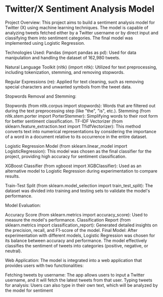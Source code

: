 # Twitter/X Sentiment Analysis Model
Project Overview:
This project aims to build a sentiment analysis model for Twitter (X) using machine learning techniques. The model is capable of analyzing tweets fetched either by a Twitter username or by direct input and classifying them into sentiment categories. The final model was implemented using Logistic Regression.

Technologies Used:
Pandas (import pandas as pd):
Used for data manipulation and handling the dataset of 162,980 tweets.

Natural Language Toolkit (nltk) (import nltk):
Utilized for text preprocessing, including tokenization, stemming, and removing stopwords.

Regular Expressions (re):
Applied for text cleaning, such as removing special characters and unwanted symbols from the tweet data.

Stopwords Removal and Stemming:

Stopwords (from nltk.corpus import stopwords): Words that are filtered out during the text preprocessing step (like "the", "is", etc.).
Stemming (from nltk.stem.porter import PorterStemmer): Simplifying words to their root form for better sentiment classification.
TF-IDF Vectorizer (from sklearn.feature_extraction.text import TfidfVectorizer):
This method converts text into numerical representations by considering the importance of a word in a document relative to its occurrence in the entire dataset.

Logistic Regression Model (from sklearn.linear_model import LogisticRegression):
This model was chosen as the final classifier for the project, providing high accuracy for sentiment classification.

XGBoost Classifier (from xgboost import XGBClassifier):
Used as an alternative model to Logistic Regression during experimentation to compare results.

Train-Test Split (from sklearn.model_selection import train_test_split):
The dataset was divided into training and testing sets to validate the model's performance.

Model Evaluation:

Accuracy Score (from sklearn.metrics import accuracy_score): Used to measure the model's performance.
Classification Report (from sklearn.metrics import classification_report): Generated detailed insights on the precision, recall, and F1-score of the model.
Final Model:
After experimentation with different models, Logistic Regression was chosen for its balance between accuracy and performance. The model effectively classifies the sentiment of tweets into categories (positive, negative, or neutral).

Web Application:
The model is integrated into a web application that provides users with two functionalities:

Fetching tweets by username: The app allows users to input a Twitter username, and it will fetch the latest tweets from that user.
Typing tweets for analysis: Users can also type in their own text, which will be analyzed by the model for sentiment
